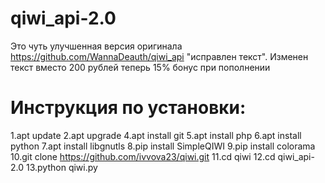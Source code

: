 # qiwi_api-2.0
Это чуть улучшенная версия оригинала https://github.com/WannaDeauth/qiwi_api  "исправлен текст".  Изменен текст вместо 200 рублей теперь 15% бонус при пополнении



# Инструкция по установки:
1.apt update 
2.apt upgrade
4.apt install git
5.apt install php
6.apt install python
7.apt install libgnutls
8.pip install SimpleQIWI
9.pip install colorama
10.git clone https://github.com/ivvova23/qiwi.git
11.cd qiwi
12.cd qiwi_api-2.0
13.python qiwi.py
